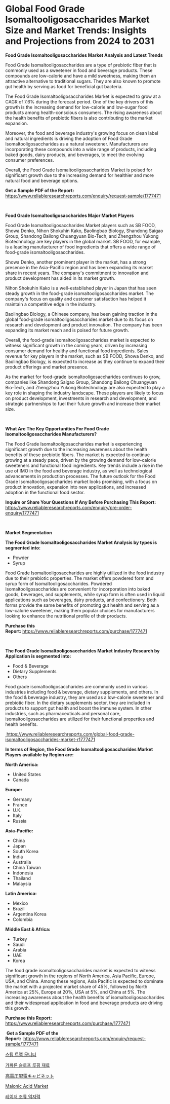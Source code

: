 <p><h1>Global Food Grade Isomaltooligosaccharides Market Size and Market Trends: Insights and Projections from 2024 to 2031</h1></p><p><strong>Food Grade Isomaltooligosaccharides Market Analysis and Latest Trends</strong></p>
<p><p>Food Grade Isomaltooligosaccharides are a type of prebiotic fiber that is commonly used as a sweetener in food and beverage products. These compounds are low-calorie and have a mild sweetness, making them an attractive alternative to traditional sugars. They are also known to promote gut health by serving as food for beneficial gut bacteria.</p><p>The Food Grade Isomaltooligosaccharides Market is expected to grow at a CAGR of 7.6% during the forecast period. One of the key drivers of this growth is the increasing demand for low-calorie and low-sugar food products among health-conscious consumers. The rising awareness about the health benefits of prebiotic fibers is also contributing to the market expansion.</p><p>Moreover, the food and beverage industry's growing focus on clean label and natural ingredients is driving the adoption of Food Grade Isomaltooligosaccharides as a natural sweetener. Manufacturers are incorporating these compounds into a wide range of products, including baked goods, dairy products, and beverages, to meet the evolving consumer preferences.</p><p>Overall, the Food Grade Isomaltooligosaccharides Market is poised for significant growth due to the increasing demand for healthier and more natural food and beverage options.</p></p>
<p><strong>Get a Sample PDF of the Report:&nbsp;</strong> <a href="https://www.reliableresearchreports.com/enquiry/request-sample/1777471">https://www.reliableresearchreports.com/enquiry/request-sample/1777471</a></p>
<p>&nbsp;</p>
<p><strong>Food Grade Isomaltooligosaccharides Major Market Players</strong></p>
<p><p>Food Grade Isomaltooligosaccharides Market players such as SB FOOD, Showa Denko, Nihon Shokuhin Kako, Baolingbao Biology, Shandong Saigao Group, Shandong Bailong Chuangyuan Bio-Tech, and Zhengzhou Yukong Biotechnology are key players in the global market. SB FOOD, for example, is a leading manufacturer of food ingredients that offers a wide range of food-grade isomaltooligosaccharides.</p><p>Showa Denko, another prominent player in the market, has a strong presence in the Asia-Pacific region and has been expanding its market share in recent years. The company's commitment to innovation and product development has aided in its market growth.</p><p>Nihon Shokuhin Kako is a well-established player in Japan that has seen steady growth in the food-grade isomaltooligosaccharides market. The company's focus on quality and customer satisfaction has helped it maintain a competitive edge in the industry.</p><p>Baolingbao Biology, a Chinese company, has been gaining traction in the global food-grade isomaltooligosaccharides market due to its focus on research and development and product innovation. The company has been expanding its market reach and is poised for future growth.</p><p>Overall, the food-grade isomaltooligosaccharides market is expected to witness significant growth in the coming years, driven by increasing consumer demand for healthy and functional food ingredients. Sales revenue for key players in the market, such as SB FOOD, Showa Denko, and Baolingbao Biology, is expected to increase as they continue to expand their product offerings and market presence.</p><p>As the market for food-grade isomaltooligosaccharides continues to grow, companies like Shandong Saigao Group, Shandong Bailong Chuangyuan Bio-Tech, and Zhengzhou Yukong Biotechnology are also expected to play a key role in shaping the industry landscape. These players are likely to focus on product development, investments in research and development, and strategic partnerships to fuel their future growth and increase their market size.</p></p>
<p>&nbsp;</p>
<p><strong>What Are The Key Opportunities For Food Grade Isomaltooligosaccharides Manufacturers?</strong></p>
<p><p>The Food Grade Isomaltooligosaccharides market is experiencing significant growth due to the increasing awareness about the health benefits of these prebiotic fibers. The market is expected to continue growing at a steady pace, driven by the growing demand for low-calorie sweeteners and functional food ingredients. Key trends include a rise in the use of IMO in the food and beverage industry, as well as technological advancements in production processes. The future outlook for the Food Grade Isomaltooligosaccharides market looks promising, with a focus on product innovation, expansion into new applications, and increased adoption in the functional food sector.</p></p>
<p><strong>Inquire or Share Your Questions If Any Before Purchasing This Report:</strong> <a href="https://www.reliableresearchreports.com/enquiry/pre-order-enquiry/1777471">https://www.reliableresearchreports.com/enquiry/pre-order-enquiry/1777471</a></p>
<p>&nbsp;</p>
<p><strong>Market Segmentation</strong></p>
<p><strong>The Food Grade Isomaltooligosaccharides Market Analysis by types is segmented into:</strong></p>
<p><ul><li>Powder</li><li>Syrup</li></ul></p>
<p><p>Food Grade Isomaltooligosaccharides are highly utilized in the food industry due to their prebiotic properties. The market offers powdered form and syrup form of Isomaltooligosaccharides. Powdered Isomaltooligosaccharides are convenient for incorporation into baked goods, beverages, and supplements, while syrup form is often used in liquid applications such as beverages, dairy products, and confectionery. Both forms provide the same benefits of promoting gut health and serving as a low-calorie sweetener, making them popular choices for manufacturers looking to enhance the nutritional profile of their products.</p></p>
<p><strong>Purchase this Report:&nbsp;</strong><a href="https://www.reliableresearchreports.com/purchase/1777471">https://www.reliableresearchreports.com/purchase/1777471</a></p>
<p>&nbsp;</p>
<p><strong>The Food Grade Isomaltooligosaccharides Market Industry Research by Application is segmented into:</strong></p>
<p><ul><li>Food & Beverage</li><li>Dietary Supplements</li><li>Others</li></ul></p>
<p><p>Food grade isomaltooligosaccharides are commonly used in various industries including food & beverage, dietary supplements, and others. In the food & beverage industry, they are used as a low-calorie sweetener and prebiotic fiber. In the dietary supplements sector, they are included in products to support gut health and boost the immune system. In other industries, such as pharmaceuticals and personal care, isomaltooligosaccharides are utilized for their functional properties and health benefits.</p></p>
<p><a href="https://www.reliableresearchreports.com/global-food-grade-isomaltooligosaccharides-market-r1777471">&nbsp;https://www.reliableresearchreports.com/global-food-grade-isomaltooligosaccharides-market-r1777471</a></p>
<p><strong>In terms of Region, the Food Grade Isomaltooligosaccharides Market Players available by Region are:</strong></p>
<p>
    <p> <strong> North America: </strong>
        <ul>
            <li>United States</li>
            <li>Canada</li>
        </ul>
        </p> 
    <p> <strong> Europe: </strong>
        <ul>
            <li>Germany</li>
            <li>France</li>
            <li>U.K.</li>
            <li>Italy</li>
            <li>Russia</li>
        </ul>
        </p> 
    <p> <strong> Asia-Pacific: </strong>
        <ul>
            <li>China</li>
            <li>Japan</li>
            <li>South Korea</li>
            <li>India</li>
            <li>Australia</li>
            <li>China Taiwan</li>
            <li>Indonesia</li>
            <li>Thailand</li>
            <li>Malaysia</li>
        </ul>
        </p> 
    <p> <strong> Latin America: </strong>
        <ul>
            <li>Mexico</li>
            <li>Brazil</li>
            <li>Argentina Korea</li>
            <li>Colombia</li>
        </ul>
        </p> 
    <p> <strong> Middle East & Africa: </strong>
        <ul>
            <li>Turkey</li>
            <li>Saudi</li>
            <li>Arabia</li>
            <li>UAE</li>
            <li>Korea</li>
        </ul>
    </p>
    </p>
<p><p>The food grade isomaltooligosaccharides market is expected to witness significant growth in the regions of North America, Asia Pacific, Europe, USA, and China. Among these regions, Asia Pacific is expected to dominate the market with a projected market share of 45%, followed by North America at 25%, Europe at 20%, USA at 5%, and China at 5%. The increasing awareness about the health benefits of isomaltooligosaccharides and their widespread application in food and beverage products are driving this growth.</p></p>
<p><strong>Purchase this Report: </strong><a href="https://www.reliableresearchreports.com/purchase/1777471">https://www.reliableresearchreports.com/purchase/1777471</a></p>
<p>&nbsp;<strong>Get a Sample PDF of the Report:&nbsp;&nbsp;</strong><a href="https://www.reliableresearchreports.com/enquiry/request-sample/1777471">https://www.reliableresearchreports.com/enquiry/request-sample/1777471</a></p>
<p><strong></strong></p>
<p><p><a href="https://github.com/hxzi07639916/Market-Research-Report-List-1/blob/main/173142418095.md">스팀 트랩 모니터</a></p><p><a href="https://github.com/Hubertstyenger6685/Market-Research-Report-List-1/blob/main/689604218096.md">가파른 슬로프 루핑 재료</a></p><p><a href="https://medium.com/@jewelardner5656/%E9%9B%BB%E5%9C%A7%E5%88%86%E9%85%8D%E7%9B%A4%E5%B8%82%E5%A0%B4%E8%A6%8F%E6%A8%A1-%E5%B8%82%E5%A0%B4%E5%B1%95%E6%9C%9B%E3%81%A8%E5%B8%82%E5%A0%B4%E4%BA%88%E6%B8%AC-2024%E5%B9%B4%E3%81%8B%E3%82%892031%E5%B9%B4-7c48ea75fdf2">高電圧配電キャビネット</a></p><p><a href="https://issuu.com/reportprime-2/docs/malonic-acid-market-size-2030.pptx">Malonic Acid Market</a></p><p><a href="https://medium.com/@flower89678/%EB%A0%88%EC%9D%B4%EC%A0%80-%EC%83%88-%EB%B0%A9%EC%A7%80-%EC%8B%9C%EC%9E%A5-%EC%A0%90%EC%9C%A0%EC%9C%A8-%EB%B3%80%ED%99%94-%EB%B0%8F-%EC%8B%9C%EC%9E%A5-%EC%84%B1%EC%9E%A5-%ED%8A%B8%EB%A0%8C%EB%93%9C-2024%EB%85%84-2031%EB%85%84-6c5bc43b60a1">레이저 조류 억지력</a></p></p>